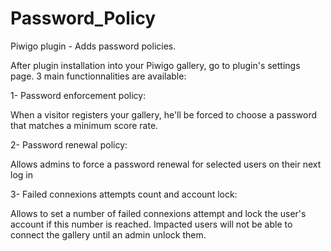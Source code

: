 # Password_Policy
Piwigo plugin - Adds password policies.

After plugin installation into your Piwigo gallery, go to plugin's settings page. 3 main functionnalities are available:

1- Password enforcement policy:

When a visitor registers your gallery, he'll be forced to choose a password that matches a minimum score rate.


2- Password renewal policy:

Allows admins to force a password renewal for selected users on their next log in


3- Failed connexions attempts count and account lock:

Allows to set a number of failed connexions attempt and lock the user's account if this number is reached. Impacted users will not be able to connect the gallery until an admin unlock them.
